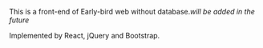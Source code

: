 This is a front-end of Early-bird web without database.*will be added in the future*

Implemented by React, jQuery and Bootstrap.
